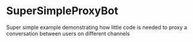 # SuperSimpleProxyBot
Super simple example demonstrating how little code is needed to proxy a conversation between users on different channels
